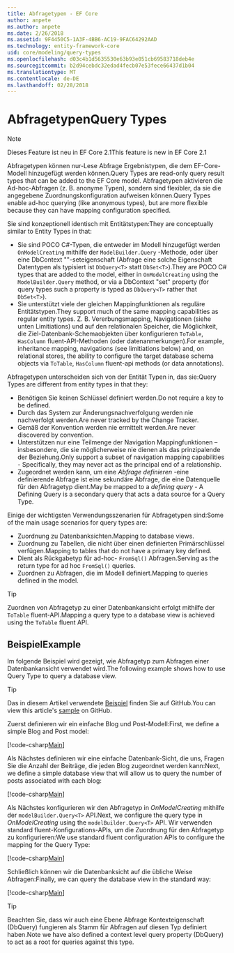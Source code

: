 ```yaml
---
title: Abfragetypen - EF Core
author: anpete
ms.author: anpete
ms.date: 2/26/2018
ms.assetid: 9F4450C5-1A3F-4BB6-AC19-9FAC64292AAD
ms.technology: entity-framework-core
uid: core/modeling/query-types
ms.openlocfilehash: d03c4b1d5635530e63b93e051cb69583718deb4e
ms.sourcegitcommit: b2d94cebdc32edad4fecb07e53fece66437d1b04
ms.translationtype: MT
ms.contentlocale: de-DE
ms.lasthandoff: 02/28/2018
---
```

# <a name="query-types"></a><span data-ttu-id="be7ff-102">Abfragetypen</span><span class="sxs-lookup"><span data-stu-id="be7ff-102">Query Types</span></span>
> [!NOTE]
> <span data-ttu-id="be7ff-103">Dieses Feature ist neu in EF Core 2.1</span><span class="sxs-lookup"><span data-stu-id="be7ff-103">This feature is new in EF Core 2.1</span></span>

<span data-ttu-id="be7ff-104">Abfragetypen können nur-Lese Abfrage Ergebnistypen, die dem EF-Core-Modell hinzugefügt werden können.</span><span class="sxs-lookup"><span data-stu-id="be7ff-104">Query Types are read-only query result types that can be added to the EF Core model.</span></span> <span data-ttu-id="be7ff-105">Abfragetypen aktivieren die Ad-hoc-Abfragen (z. B. anonyme Typen), sondern sind flexibler, da sie die angegebene Zuordnungskonfiguration aufweisen können.</span><span class="sxs-lookup"><span data-stu-id="be7ff-105">Query Types enable ad-hoc querying (like anonymous types), but are more flexible because they can have mapping configuration specified.</span></span>

<span data-ttu-id="be7ff-106">Sie sind konzeptionell identisch mit Entitätstypen:</span><span class="sxs-lookup"><span data-stu-id="be7ff-106">They are conceptually similar to Entity Types in that:</span></span>

- <span data-ttu-id="be7ff-107">Sie sind POCO C#-Typen, die entweder im Modell hinzugefügt werden ```OnModelCreating``` mithilfe der ```ModelBuilder.Query``` -Methode, oder über eine DbContext ""-seteigenschaft (Abfrage eine solche Eigenschaft Datentypen als typisiert ist ```DbQuery<T>``` statt ```DbSet<T>```).</span><span class="sxs-lookup"><span data-stu-id="be7ff-107">They are POCO C# types that are added to the model, either in ```OnModelCreating``` using the ```ModelBuilder.Query``` method, or via a DbContext "set" property (for query types such a property is typed as ```DbQuery<T>``` rather that ```DbSet<T>```).</span></span>
- <span data-ttu-id="be7ff-108">Sie unterstützt viele der gleichen Mappingfunktionen als reguläre Entitätstypen.</span><span class="sxs-lookup"><span data-stu-id="be7ff-108">They support much of the same mapping capabilities as regular entity types.</span></span> <span data-ttu-id="be7ff-109">Z. B. Vererbungsmapping, Navigationen (siehe unten Limitiations) und auf den relationalen Speicher, die Möglichkeit, die Ziel-Datenbank-Schemaobjekten über konfigurieren ```ToTable```, ```HasColumn``` fluent-API-Methoden (oder datenanmerkungen).</span><span class="sxs-lookup"><span data-stu-id="be7ff-109">For example, inheritance mapping, navigations (see limitiations below) and, on relational stores, the ability to configure the target database schema objects via ```ToTable```, ```HasColumn``` fluent-api methods (or data annotations).</span></span>

<span data-ttu-id="be7ff-110">Abfragetypen unterscheiden sich von der Entität Typen in, das sie:</span><span class="sxs-lookup"><span data-stu-id="be7ff-110">Query Types are different from entity types in that they:</span></span>

- <span data-ttu-id="be7ff-111">Benötigen Sie keinen Schlüssel definiert werden.</span><span class="sxs-lookup"><span data-stu-id="be7ff-111">Do not require a key to be defined.</span></span>
- <span data-ttu-id="be7ff-112">Durch das System zur Änderungsnachverfolgung werden nie nachverfolgt werden.</span><span class="sxs-lookup"><span data-stu-id="be7ff-112">Are never tracked by the Change Tracker.</span></span>
- <span data-ttu-id="be7ff-113">Gemäß der Konvention werden nie ermittelt werden.</span><span class="sxs-lookup"><span data-stu-id="be7ff-113">Are never discovered by convention.</span></span>
- <span data-ttu-id="be7ff-114">Unterstützen nur eine Teilmenge der Navigation Mappingfunktionen – insbesondere, die sie möglicherweise nie dienen als das prinzipalende der Beziehung.</span><span class="sxs-lookup"><span data-stu-id="be7ff-114">Only support a subset of navigation mapping capabilities - Specifically, they may never act as the principal end of a relationship.</span></span>
- <span data-ttu-id="be7ff-115">Zugeordnet werden kann, um eine _Abfrage definieren_ -eine definierende Abfrage ist eine sekundäre Abfrage, die eine Datenquelle für den Abfragetyp dient.</span><span class="sxs-lookup"><span data-stu-id="be7ff-115">May be mapped to a _defining query_ - A Defining Query is a secondary query that acts a data source for a Query Type.</span></span>

<span data-ttu-id="be7ff-116">Einige der wichtigsten Verwendungsszenarien für Abfragetypen sind:</span><span class="sxs-lookup"><span data-stu-id="be7ff-116">Some of the main usage scenarios for query types are:</span></span>

- <span data-ttu-id="be7ff-117">Zuordnung zu Datenbanksichten.</span><span class="sxs-lookup"><span data-stu-id="be7ff-117">Mapping to database views.</span></span>
- <span data-ttu-id="be7ff-118">Zuordnung zu Tabellen, die nicht über einen definierten Primärschlüssel verfügen.</span><span class="sxs-lookup"><span data-stu-id="be7ff-118">Mapping to tables that do not have a primary key defined.</span></span>
- <span data-ttu-id="be7ff-119">Dient als Rückgabetyp für ad-hoc- ```FromSql()``` Abfragen.</span><span class="sxs-lookup"><span data-stu-id="be7ff-119">Serving as the return type for ad hoc ```FromSql()``` queries.</span></span>
- <span data-ttu-id="be7ff-120">Zuordnen zu Abfragen, die im Modell definiert.</span><span class="sxs-lookup"><span data-stu-id="be7ff-120">Mapping to queries defined in the model.</span></span>

> [!TIP]
> <span data-ttu-id="be7ff-121">Zuordnen von Abfragetyp zu einer Datenbankansicht erfolgt mithilfe der ```ToTable``` fluent-API.</span><span class="sxs-lookup"><span data-stu-id="be7ff-121">Mapping a query type to a database view is achieved using the ```ToTable``` fluent API.</span></span>

## <a name="example"></a><span data-ttu-id="be7ff-122">Beispiel</span><span class="sxs-lookup"><span data-stu-id="be7ff-122">Example</span></span>

<span data-ttu-id="be7ff-123">Im folgende Beispiel wird gezeigt, wie Abfragetyp zum Abfragen einer Datenbankansicht verwendet wird.</span><span class="sxs-lookup"><span data-stu-id="be7ff-123">The following example shows how to use Query Type to query a database view.</span></span>

> [!TIP]
> <span data-ttu-id="be7ff-124">Das in diesem Artikel verwendete [Beispiel](https://github.com/aspnet/EntityFrameworkCore/tree/dev/samples/QueryTypes) finden Sie auf GitHub.</span><span class="sxs-lookup"><span data-stu-id="be7ff-124">You can view this article's [sample](https://github.com/aspnet/EntityFrameworkCore/tree/dev/samples/QueryTypes) on GitHub.</span></span>

<span data-ttu-id="be7ff-125">Zuerst definieren wir ein einfache Blog und Post-Modell:</span><span class="sxs-lookup"><span data-stu-id="be7ff-125">First, we define a simple Blog and Post model:</span></span>

[!code-csharp[Main](../../../efcore-dev/samples/QueryTypes/Program.cs#Entities)]

<span data-ttu-id="be7ff-126">Als Nächstes definieren wir eine einfache Datenbank-Sicht, die uns, Fragen Sie die Anzahl der Beiträge, die jeden Blog zugeordnet werden kann:</span><span class="sxs-lookup"><span data-stu-id="be7ff-126">Next, we define a simple database view that will allow us to query the number of posts associated with each blog:</span></span>

[!code-csharp[Main](../../../efcore-dev/samples/QueryTypes/Program.cs#View)]

<span data-ttu-id="be7ff-127">Als Nächstes konfigurieren wir den Abfragetyp in _OnModelCreating_ mithilfe der ```modelBuilder.Query<T>``` API.</span><span class="sxs-lookup"><span data-stu-id="be7ff-127">Next, we configure the query type in _OnModelCreating_ using the ```modelBuilder.Query<T>``` API.</span></span>
<span data-ttu-id="be7ff-128">Wir verwenden standard fluent-Konfigurations-APIs, um die Zuordnung für den Abfragetyp zu konfigurieren:</span><span class="sxs-lookup"><span data-stu-id="be7ff-128">We use standard fluent configuration APIs to configure the mapping for the Query Type:</span></span>

[!code-csharp[Main](../../../efcore-dev/samples/QueryTypes/Program.cs#Configuration)]

<span data-ttu-id="be7ff-129">Schließlich können wir die Datenbanksicht auf die übliche Weise Abfragen:</span><span class="sxs-lookup"><span data-stu-id="be7ff-129">Finally, we can query the database view in the standard way:</span></span>

[!code-csharp[Main](../../../efcore-dev/samples/QueryTypes/Program.cs#Query)]

> [!TIP]
> <span data-ttu-id="be7ff-130">Beachten Sie, dass wir auch eine Ebene Abfrage Kontexteigenschaft (DbQuery) fungieren als Stamm für Abfragen auf diesen Typ definiert haben.</span><span class="sxs-lookup"><span data-stu-id="be7ff-130">Note we have also defined a context level query property (DbQuery) to act as a root for queries against this type.</span></span>
